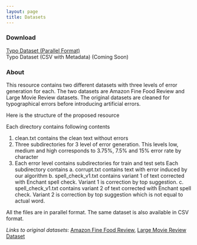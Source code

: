 ```yaml
---
layout: page
title: Datasets
---
```


### Download

[Typo Dataset (Parallel Format)](https://1drv.ms/u/s!AAU3jG1nh6NXlgY)  
Typo Dataset (CSV with Metadata) (Coming Soon)

### About
This resource contains two different datasets with three levels of error generation for each. The two datasets are Amazon Fine Food Review and Large Movie Review datasets. The original datasets are cleaned for typographical errors before introducing artificial errors.

Here is the structure of the proposed resource

Each directory contains following contents
  1. clean.txt contains the clean text without errors
  2. Three subdirectories for 3 level of error generation. This levels low, medium and high corresponds to 3.75%, 7.5% and 15% error rate by character
  3. Each error level contains subdirectories for train and test sets
  Each subdirectory contains
    a. corrupt.txt contains text with error induced by our algorithm
    b. spell_check_v1.txt contains variant 1 of text corrected with Enchant spell check. Variant 1 is correction by top suggestion.
    c. spell_check_v1.txt contains variant 2 of text corrected with Enchant spell check. Variant 2 is correction by top suggestion which is not equal to actual word.

All the files are in parallel format.
The same dataset is also available in CSV format.

*Links to original datasets*: 
[Amazon Fine Food Review](https://www.kaggle.com/snap/amazon-fine-food-reviews), 
[Large Movie Review Dataset](https://ai.stanford.edu/~amaas/data/sentiment/)

